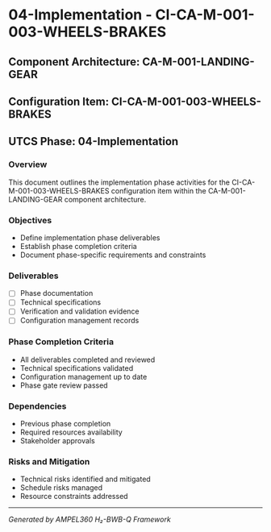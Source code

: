 # 04-Implementation - CI-CA-M-001-003-WHEELS-BRAKES

## Component Architecture: CA-M-001-LANDING-GEAR
## Configuration Item: CI-CA-M-001-003-WHEELS-BRAKES
## UTCS Phase: 04-Implementation

### Overview
This document outlines the implementation phase activities for the CI-CA-M-001-003-WHEELS-BRAKES configuration item within the CA-M-001-LANDING-GEAR component architecture.

### Objectives
- Define implementation phase deliverables
- Establish phase completion criteria
- Document phase-specific requirements and constraints

### Deliverables
- [ ] Phase documentation
- [ ] Technical specifications
- [ ] Verification and validation evidence
- [ ] Configuration management records

### Phase Completion Criteria
- All deliverables completed and reviewed
- Technical specifications validated
- Configuration management up to date
- Phase gate review passed

### Dependencies
- Previous phase completion
- Required resources availability
- Stakeholder approvals

### Risks and Mitigation
- Technical risks identified and mitigated
- Schedule risks managed
- Resource constraints addressed

---
*Generated by AMPEL360 H₂-BWB-Q Framework*
